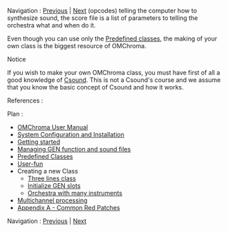 
Navigation : [Previous](06-Filter "page précédente\(Filter\)") |
[Next](01-Three_lines_class "Next\(Three lines
class\)")
(opcodes) telling the computer how to synthesize sound, the score file is a
list of parameters to telling the orchestra what and when do it.

Even though you can use only the [Predefined
classes](Predefined_classes), the making of your own class is the
biggest resource of OMChroma.

Notice

If you wish to make your own OMChroma class, you must have first of all a good
knowledge of [Csound](01-Csound). This is not a Csound's course and we
assume that you know the basic concept of Csound and how it works.

References :

Plan :

  * [OMChroma User Manual](OMChroma)
  * [System Configuration and Installation](Installation)
  * [Getting started](Getting_Started)
  * [Managing GEN function and sound files](Managing_GEN_function_and_sound_files)
  * [Predefined Classes](Predefined_classes)
  * [User-fun](User-fun)
  * Creating a new Class
    * [Three lines class](01-Three_lines_class)
    * [Initialize GEN slots](02-Initialize_GEN_slots)
    * [Orchestra with many instruments](03-Orchestra_with_many_instruments)
  * [Multichannel processing](06-Multichannel_processing)
  * [Appendix A - Common Red Patches](A-Appendix-A_Common_red_patches)

Navigation : [Previous](06-Filter "page précédente\(Filter\)") |
[Next](01-Three_lines_class "Next\(Three lines
class\)")
